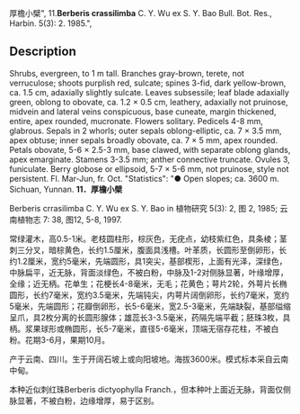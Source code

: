 厚檐小檗",
11.**Berberis crassilimba** C. Y. Wu ex S. Y. Bao Bull. Bot. Res., Harbin. 5(3): 2. 1985.",

## Description
Shrubs, evergreen, to 1 m tall. Branches gray-brown, terete, not verruculose; shoots purplish red, sulcate; spines 3-fid, dark yellow-brown, ca. 1.5 cm, adaxially slightly sulcate. Leaves subsessile; leaf blade adaxially green, oblong to obovate, ca. 1.2 × 0.5 cm, leathery, adaxially not pruinose, midvein and lateral veins conspicuous, base cuneate, margin thickened, entire, apex rounded, mucronate. Flowers solitary. Pedicels 4-8 mm, glabrous. Sepals in 2 whorls; outer sepals oblong-elliptic, ca. 7 × 3.5 mm, apex obtuse; inner sepals broadly obovate, ca. 7 × 5 mm, apex rounded. Petals obovate, 5-6 × 2.5-3 mm, base clawed, with separate oblong glands, apex emarginate. Stamens 3-3.5 mm; anther connective truncate. Ovules 3, funiculate. Berry globose or ellipsoid, 5-7 × 5-6 mm, not pruinose, style not persistent. Fl. Mar-Jun, fr. Oct.
  "Statistics": "● Open slopes; ca. 3600 m. Sichuan, Yunnan.
**11．厚檐小檗**

Berberis crrasilimba C. Y. Wu ex S. Y. Bao in 植物研究 5(3): 2, 图 2, 1985; 云南植物志 7: 38, 图12, 5-8, 1997.

常绿灌木，高0.5-1米。老枝圆柱形，棕灰色，无疣点，幼枝紫红色，具条棱；茎刺三分叉，暗棕黄色，长约1.5厘米，腹面具浅槽。叶革质，长圆形至倒卵形，长约1.2厘米，宽约5毫米，先端圆形，具1突尖，基部楔形，上面有光泽，深绿色，中脉扁平，近无脉，背面淡绿色，不被白粉，中脉及1-2对侧脉显著，叶缘增厚，全缘；近无柄。花单生；花梗长4-8毫米，无毛；花黄色；萼片2轮，外萼片长椭圆形，长约7毫米，宽约3.5毫米，先端钝尖，内萼片阔倒卵形，长约7毫米，宽约5毫米，先端圆形；花瓣倒卵形，长5-6毫米，宽2.5-3毫米，先端缺裂，基部缢缩呈爪，具2枚分离的长圆形腺体；雄蕊长3-3.5毫米，药隔先端平截；胚珠3枚，具柄。浆果球形或椭圆形，长5-7毫米，直径5-6毫米，顶端无宿存花柱，不被白粉。花期3-6月，果期10月。

产于云南、四川。生于开阔石坡上或向阳坡地。海拔3600米。模式标本采自云南中甸。

本种近似刺红珠Berberis dictyophylla Franch.，但本种叶上面近无脉，背面仅侧脉显著，不被白粉，边缘增厚，易于区别。
